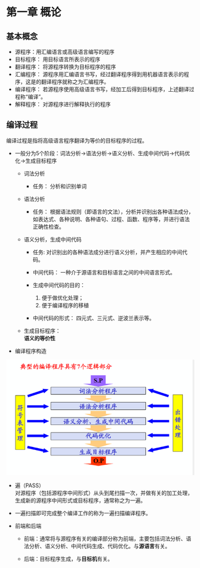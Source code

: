 # 第一章 概论  

## 基本概念

+ 源程序：用汇编语言或高级语言编写的程序  
+ 目标程序： 用目标语言所表示的程序  
+ 翻译程序： 将源程序转换为目标程序的程序 
+ 汇编程序： 源程序用汇编语言书写，经过翻译程序得到用机器语言表示的程序，这是的翻译程序就称之为汇编程序。 
+ 编译程序： 若源程序使用高级语言书写，经加工后得到目标程序，上述翻译过程称“编译”。  
+ 解释程序： 对源程序进行解释执行的程序 
  
## 编译过程

编译过程是指将高级语言程序翻译为等价的目标程序的过程。  

+ 一般分为5个阶段：词法分析->语法分析->语义分析、生成中间代码->代码优化->生成目标程序  
  + 词法分析

    + 任务： 分析和识别单词 

  + 语法分析

    + 任务： 根据语法规则（即语言的文法），分析并识别出各种语法成分，如表达式、各种说明、各种语句、过程、函数、程序等，并进行语法正确性检查。

  + 语义分析，生成中间代码  
    + 任务: 对识别出的各种语法成分进行语义分析，并产生相应的中间代码。  

    + 中间代码： 一种介于源语言和目标语言之间的中间语言形式。  

    + 生成中间代码的目的：  
        1. 便于做优化处理；
        2. 便于编译程序的移植
    
    + 中间代码的形式：
        四元式、三元式、逆波兰表示等。

  + 生成目标程序：  
        **语义的等价性**

+ 编译程序构造

![ ](snip1.png  "7个逻辑部分")  

+ 遍（PASS）  
    对源程序（包括源程序中间形式）从头到尾扫描一次，并做有关的加工处理，生成新的源程序中间形式或目标程序，通常称之为一遍。
+ 一遍扫描即可完成整个编译工作的称为一遍扫描编译程序。  

+ 前端和后端

    + 前端：通常将与源程序有关的编译部分称为前端，主要包括词法分析、语法分析、语义分析、中间代码生成、代码优化。与**源语言**有关。  

    + 后端：目标程序生成，与**目标机**有关。 